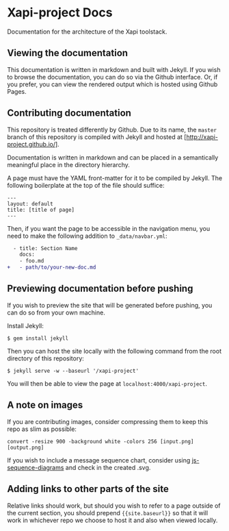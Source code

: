 # Xapi-project Docs

Documentation for the architecture of the Xapi toolstack.

## Viewing the documentation
This documentation is written in markdown and built with Jekyll. If you wish to
browse the documentation, you can do so via the Github interface. Or, if you
prefer, you can view the rendered output which is hosted using Github Pages.

## Contributing documentation
This repository is treated differently by Github. Due to its name, the `master`
branch of this repository is compiled with Jekyll and hosted at
[http://xapi-project.github.io/].

Documentation is written in markdown and can be placed in a semantically
meaningful place in the directory hierarchy.

A page must have the YAML front-matter for it to be compiled by Jekyll. The
following boilerplate at the top of the file should suffice:

```
---
layout: default
title: [title of page]
---
```

Then, if you want the page to be accessible in the navigation menu, you need to
make the following addition to `_data/navbar.yml`:

```diff
  - title: Section Name
    docs:
    - foo.md
+   - path/to/your-new-doc.md
```

## Previewing documentation before pushing

If you wish to preview the site that will be generated before pushing, you can
do so from your own machine.

Install Jekyll:

```
$ gem install jekyll
```

Then you can host the site locally with the following command from the root
directory of this repository:

```
$ jekyll serve -w --baseurl '/xapi-project'
```

You will then be able to view the page at `localhost:4000/xapi-project`.

## A note on images
If you are contributing images, consider compressing them to keep this repo as
slim as possible:

```
convert -resize 900 -background white -colors 256 [input.png] [output.png]
```

If you wish to include a message sequence chart, consider using
[js-sequence-diagrams](http://bramp.github.io/js-sequence-diagrams/) and
check in the created .svg.

## Adding links to other parts of the site
Relative links should work, but should you wish to refer to a page outside of
the current section, you should prepend `{{site.baseurl}}` so that it will work
in whichever repo we choose to host it and also when viewed locally.
